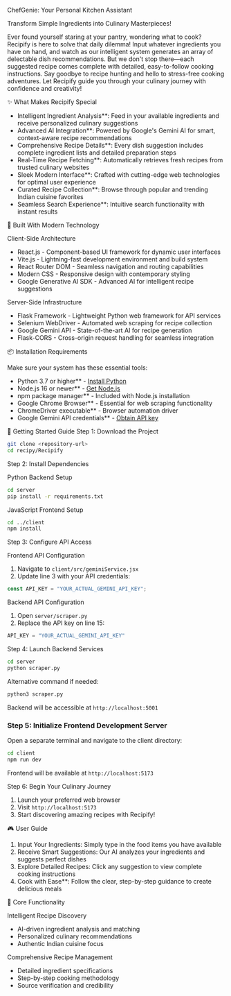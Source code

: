  ChefGenie: Your Personal Kitchen Assistant

Transform Simple Ingredients into Culinary Masterpieces!

Ever found yourself staring at your pantry, wondering what to cook? Recipify is here to solve that daily dilemma! Input whatever ingredients you have on hand, and watch as our intelligent system generates an array of delectable dish recommendations. But we don't stop there—each suggested recipe comes complete with detailed, easy-to-follow cooking instructions. Say goodbye to recipe hunting and hello to stress-free cooking adventures. Let Recipify guide you through your culinary journey with confidence and creativity!

 ✨ What Makes Recipify Special

- Intelligent Ingredient Analysis**: Feed in your available ingredients and receive personalized culinary suggestions
- Advanced AI Integration**: Powered by Google's Gemini AI for smart, context-aware recipe recommendations
- Comprehensive Recipe Details**: Every dish suggestion includes complete ingredient lists and detailed preparation steps
- Real-Time Recipe Fetching**: Automatically retrieves fresh recipes from trusted culinary websites
- Sleek Modern Interface**: Crafted with cutting-edge web technologies for optimal user experience
- Curated Recipe Collection**: Browse through popular and trending Indian cuisine favorites
- Seamless Search Experience**: Intuitive search functionality with instant results

 🔧 Built With Modern Technology

 Client-Side Architecture
- React.js - Component-based UI framework for dynamic user interfaces
- Vite.js - Lightning-fast development environment and build system
- React Router DOM - Seamless navigation and routing capabilities
- Modern CSS - Responsive design with contemporary styling
- Google Generative AI SDK - Advanced AI for intelligent recipe suggestions

 Server-Side Infrastructure
- Flask Framework - Lightweight Python web framework for API services
- Selenium WebDriver - Automated web scraping for recipe collection
- Google Gemini API - State-of-the-art AI for recipe generation
- Flask-CORS - Cross-origin request handling for seamless integration

 📦 Installation Requirements

Make sure your system has these essential tools:

- Python 3.7 or higher** - [Install Python](https://www.python.org/downloads/)
- Node.js 16 or newer** - [Get Node.js](https://nodejs.org/)
- npm package manager** - Included with Node.js installation
- Google Chrome Browser** - Essential for web scraping functionality
- ChromeDriver executable** - Browser automation driver
- Google Gemini API credentials** - [Obtain API key](https://makersuite.google.com/app/apikey)

 🚀 Getting Started Guide
 Step 1: Download the Project

```bash
git clone <repository-url>
cd recipy/Recipify
```

 Step 2: Install Dependencies

 Python Backend Setup
```bash
cd server
pip install -r requirements.txt
```

 JavaScript Frontend Setup
```bash
cd ../client
npm install
```

 Step 3: Configure API Access

 Frontend API Configuration
1. Navigate to `client/src/geminiService.jsx`
2. Update line 3 with your API credentials:
```javascript
const API_KEY = "YOUR_ACTUAL_GEMINI_API_KEY";
```

 Backend API Configuration
1. Open `server/scraper.py`
2. Replace the API key on line 15:
```python
API_KEY = "YOUR_ACTUAL_GEMINI_API_KEY"
```

 Step 4: Launch Backend Services

```bash
cd server
python scraper.py
```

Alternative command if needed:
```bash
python3 scraper.py
```

Backend will be accessible at `http://localhost:5001`

### Step 5: Initialize Frontend Development Server

Open a separate terminal and navigate to the client directory:

```bash
cd client
npm run dev
```

Frontend will be available at `http://localhost:5173`

 Step 6: Begin Your Culinary Journey

1. Launch your preferred web browser
2. Visit `http://localhost:5173`
3. Start discovering amazing recipes with Recipify!

🎮 User Guide

1. Input Your Ingredients: Simply type in the food items you have available
2. Receive Smart Suggestions: Our AI analyzes your ingredients and suggests perfect dishes
3. Explore Detailed Recipes: Click any suggestion to view complete cooking instructions
4. Cook with Ease**: Follow the clear, step-by-step guidance to create delicious meals

 🎯 Core Functionality

 Intelligent Recipe Discovery
- AI-driven ingredient analysis and matching
- Personalized culinary recommendations
- Authentic Indian cuisine focus

 Comprehensive Recipe Management
- Detailed ingredient specifications
- Step-by-step cooking methodology
- Source verification and credibility

